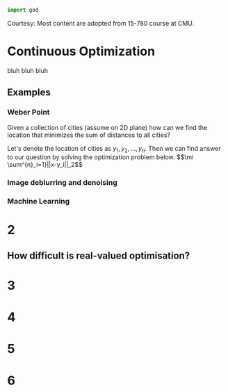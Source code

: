 ```python
import god
```
Courtesy: Most content are adopted from 15-780 course at CMU.
# Continuous Optimization
bluh bluh bluh

## Examples

### Weber Point

Given a collection of cities (assume on 2D plane) how can we find the location that minimizes the sum of distances to all cities?

Let's denote the location of cities as $y_1, y_2, ..., y_n$.
Then we can find answer to our question by solving the optimization problem below.
$$\mi \sum^{n}_i=1}||x-y_i||_2$$

### Image deblurring and denoising

### Machine Learning

# 2

## How difficult is real-valued optimisation?



# 3

# 4

# 5

# 6

<!--stackedit_data:
eyJoaXN0b3J5IjpbMTc5ODI4MjQ1MSwtMTM4NTcwMDQ4OCwxNz
g5MzkxMzM1LC02MjUyNTAxNjQsMTY1OTAxNDY4MywtOTQ4NTQ2
NjEsNTU5OTk4NDg0LC0xMTgxMTY4NDI4LDIwMDc5NTE5MDAsLT
E3MzU5NTk1MjksLTE0MjEwODYwMjJdfQ==
-->